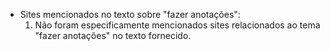 - Sites mencionados no texto sobre "fazer anotações":
    1. Não foram especificamente mencionados sites relacionados ao tema "fazer anotações" no texto fornecido.